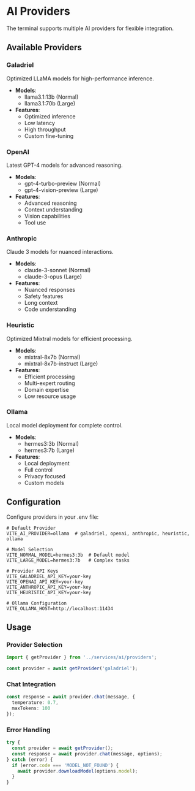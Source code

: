 # AI Providers

The terminal supports multiple AI providers for flexible integration.

## Available Providers

### Galadriel
Optimized LLaMA models for high-performance inference.

- **Models**:
  - llama3.1:13b (Normal)
  - llama3.1:70b (Large)
- **Features**:
  - Optimized inference
  - Low latency
  - High throughput
  - Custom fine-tuning

### OpenAI
Latest GPT-4 models for advanced reasoning.

- **Models**:
  - gpt-4-turbo-preview (Normal)
  - gpt-4-vision-preview (Large)
- **Features**:
  - Advanced reasoning
  - Context understanding
  - Vision capabilities
  - Tool use

### Anthropic
Claude 3 models for nuanced interactions.

- **Models**:
  - claude-3-sonnet (Normal)
  - claude-3-opus (Large)
- **Features**:
  - Nuanced responses
  - Safety features
  - Long context
  - Code understanding

### Heuristic
Optimized Mixtral models for efficient processing.

- **Models**:
  - mixtral-8x7b (Normal)
  - mixtral-8x7b-instruct (Large)
- **Features**:
  - Efficient processing
  - Multi-expert routing
  - Domain expertise
  - Low resource usage

### Ollama
Local model deployment for complete control.

- **Models**:
  - hermes3:3b (Normal)
  - hermes3:7b (Large)
- **Features**:
  - Local deployment
  - Full control
  - Privacy focused
  - Custom models

## Configuration

Configure providers in your .env file:

```env
# Default Provider
VITE_AI_PROVIDER=ollama  # galadriel, openai, anthropic, heuristic, ollama

# Model Selection
VITE_NORMAL_MODEL=hermes3:3b  # Default model
VITE_LARGE_MODEL=hermes3:7b   # Complex tasks

# Provider API Keys
VITE_GALADRIEL_API_KEY=your-key
VITE_OPENAI_API_KEY=your-key
VITE_ANTHROPIC_API_KEY=your-key
VITE_HEURISTIC_API_KEY=your-key

# Ollama Configuration
VITE_OLLAMA_HOST=http://localhost:11434
```

## Usage

### Provider Selection
```typescript
import { getProvider } from '../services/ai/providers';

const provider = await getProvider('galadriel');
```

### Chat Integration
```typescript
const response = await provider.chat(message, {
  temperature: 0.7,
  maxTokens: 100
});
```

### Error Handling
```typescript
try {
  const provider = await getProvider();
  const response = await provider.chat(message, options);
} catch (error) {
  if (error.code === 'MODEL_NOT_FOUND') {
    await provider.downloadModel(options.model);
  }
}
```
